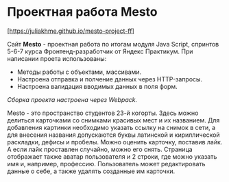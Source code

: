 # Проектная работа Mesto
[https://juliakhme.github.io/mesto-project-ff]

Сайт **Mesto** - проектная работа по итогам модуля Java Script, спринтов 5-6-7 курса Фронтенд-разработчик от Яндекс Практикум. 
При написании проета использованы:
* Методы работы с объектами, массивами.
* Настроена отправка и полчение данных через HTTP-запросы.
* Настроена валидация вводимых данных в поля форм. 

*Сборка проекта настроена через Webpack.* 

Mesto - это пространство студентов 23-й когорты. Здесь можно делиться карточками со снимками красивых мест и их названием. Для добавления картинки необходимо указать ссылку на снимок в сети, а для внесения названия допускаются буквы латинской и кириллической раскладки, дефисы и пробелы. Можно оценить карточку, поставив лайк. А если лайк проставлен случайно, можно его снять. Страница отображает также аватар пользователя и 2 строки, где можно указать имя и, например, профессию. Пользователь может редактировать данные о себе, а также удалять созданные им карточки.

